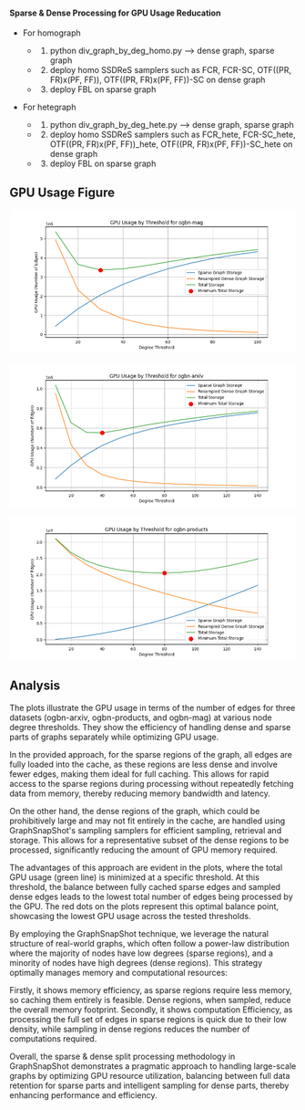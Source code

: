 #### Sparse & Dense Processing for GPU Usage Reducation
- For homograph
    - 1. python div_graph_by_deg_homo.py --> dense graph, sparse graph
    - 2. deploy homo SSDReS samplers such as FCR, FCR-SC, OTF((PR, FR)x(PF, FF)), OTF((PR, FR)x(PF, FF))-SC on dense graph
    - 3. deploy FBL on sparse graph

- For hetegraph
    - 1. python div_graph_by_deg_hete.py --> dense graph, sparse graph
    - 2. deploy homo SSDReS samplers such as FCR_hete, FCR-SC_hete, OTF((PR, FR)x(PF, FF))_hete, OTF((PR, FR)x(PF, FF))-SC_hete on dense graph
    - 3. deploy FBL on sparse graph

## GPU Usage Figure
![model construction](/results/hete/gpu_by_thrs_mag.png)

![model construction](/results/homo/gpu_by_thrs_arxiv.png)

![model construction](/results/homo/gpu_by_thrs_products.png)

## Analysis
The plots illustrate the GPU usage in terms of the number of edges for three datasets (ogbn-arxiv, ogbn-products, and ogbn-mag) at various node degree thresholds. They show the efficiency of handling dense and sparse parts of graphs separately while optimizing GPU usage.

In the provided approach, for the sparse regions of the graph, all edges are fully loaded into the cache, as these regions are less dense and involve fewer edges, making them ideal for full caching. This allows for rapid access to the sparse regions during processing without repeatedly fetching data from memory, thereby reducing memory bandwidth and latency.

On the other hand, the dense regions of the graph, which could be prohibitively large and may not fit entirely in the cache, are handled using GraphSnapShot's sampling samplers for efficient sampling, retrieval and storage. This allows for a representative subset of the dense regions to be processed, significantly reducing the amount of GPU memory required.

The advantages of this approach are evident in the plots, where the total GPU usage (green line) is minimized at a specific threshold. At this threshold, the balance between fully cached sparse edges and sampled dense edges leads to the lowest total number of edges being processed by the GPU. The red dots on the plots represent this optimal balance point, showcasing the lowest GPU usage across the tested thresholds.

By employing the GraphSnapShot technique, we leverage the natural structure of real-world graphs, which often follow a power-law distribution where the majority of nodes have low degrees (sparse regions), and a minority of nodes have high degrees (dense regions). This strategy optimally manages memory and computational resources:

Firstly, it shows memory efficiency, as sparse regions require less memory, so caching them entirely is feasible. Dense regions, when sampled, reduce the overall memory footprint.
Secondly, it shows computation Efficiency, as processing the full set of edges in sparse regions is quick due to their low density, while sampling in dense regions reduces the number of computations required.

Overall, the sparse & dense split processing methodology in GraphSnapShot demonstrates a pragmatic approach to handling large-scale graphs by optimizing GPU resource utilization, balancing between full data retention for sparse parts and intelligent sampling for dense parts, thereby enhancing performance and efficiency.